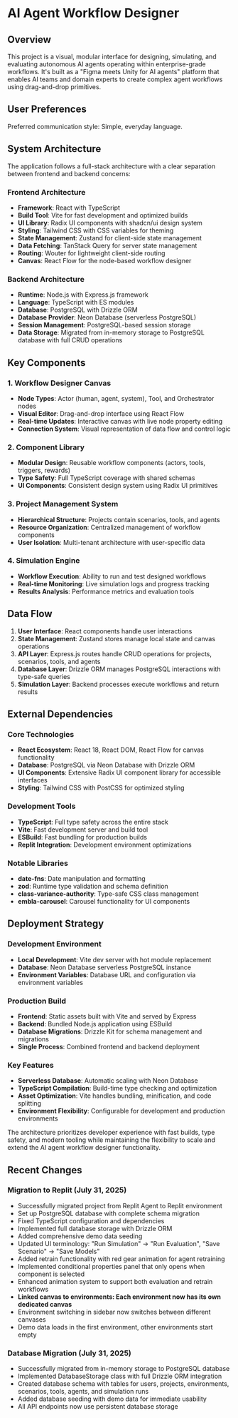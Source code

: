 # AI Agent Workflow Designer

## Overview

This project is a visual, modular interface for designing, simulating, and evaluating autonomous AI agents operating within enterprise-grade workflows. It's built as a "Figma meets Unity for AI agents" platform that enables AI teams and domain experts to create complex agent workflows using drag-and-drop primitives.

## User Preferences

Preferred communication style: Simple, everyday language.

## System Architecture

The application follows a full-stack architecture with a clear separation between frontend and backend concerns:

### Frontend Architecture
- **Framework**: React with TypeScript
- **Build Tool**: Vite for fast development and optimized builds
- **UI Library**: Radix UI components with shadcn/ui design system
- **Styling**: Tailwind CSS with CSS variables for theming
- **State Management**: Zustand for client-side state management
- **Data Fetching**: TanStack Query for server state management
- **Routing**: Wouter for lightweight client-side routing
- **Canvas**: React Flow for the node-based workflow designer

### Backend Architecture
- **Runtime**: Node.js with Express.js framework
- **Language**: TypeScript with ES modules
- **Database**: PostgreSQL with Drizzle ORM
- **Database Provider**: Neon Database (serverless PostgreSQL)
- **Session Management**: PostgreSQL-based session storage
- **Data Storage**: Migrated from in-memory storage to PostgreSQL database with full CRUD operations

## Key Components

### 1. Workflow Designer Canvas
- **Node Types**: Actor (human, agent, system), Tool, and Orchestrator nodes
- **Visual Editor**: Drag-and-drop interface using React Flow
- **Real-time Updates**: Interactive canvas with live node property editing
- **Connection System**: Visual representation of data flow and control logic

### 2. Component Library
- **Modular Design**: Reusable workflow components (actors, tools, triggers, rewards)
- **Type Safety**: Full TypeScript coverage with shared schemas
- **UI Components**: Consistent design system using Radix UI primitives

### 3. Project Management System
- **Hierarchical Structure**: Projects contain scenarios, tools, and agents
- **Resource Organization**: Centralized management of workflow components
- **User Isolation**: Multi-tenant architecture with user-specific data

### 4. Simulation Engine
- **Workflow Execution**: Ability to run and test designed workflows
- **Real-time Monitoring**: Live simulation logs and progress tracking
- **Results Analysis**: Performance metrics and evaluation tools

## Data Flow

1. **User Interface**: React components handle user interactions
2. **State Management**: Zustand stores manage local state and canvas operations
3. **API Layer**: Express.js routes handle CRUD operations for projects, scenarios, tools, and agents
4. **Database Layer**: Drizzle ORM manages PostgreSQL interactions with type-safe queries
5. **Simulation Layer**: Backend processes execute workflows and return results

## External Dependencies

### Core Technologies
- **React Ecosystem**: React 18, React DOM, React Flow for canvas functionality
- **Database**: PostgreSQL via Neon Database with Drizzle ORM
- **UI Components**: Extensive Radix UI component library for accessible interfaces
- **Styling**: Tailwind CSS with PostCSS for optimized styling

### Development Tools
- **TypeScript**: Full type safety across the entire stack
- **Vite**: Fast development server and build tool
- **ESBuild**: Fast bundling for production builds
- **Replit Integration**: Development environment optimizations

### Notable Libraries
- **date-fns**: Date manipulation and formatting
- **zod**: Runtime type validation and schema definition
- **class-variance-authority**: Type-safe CSS class management
- **embla-carousel**: Carousel functionality for UI components

## Deployment Strategy

### Development Environment
- **Local Development**: Vite dev server with hot module replacement
- **Database**: Neon Database serverless PostgreSQL instance
- **Environment Variables**: Database URL and configuration via environment variables

### Production Build
- **Frontend**: Static assets built with Vite and served by Express
- **Backend**: Bundled Node.js application using ESBuild
- **Database Migrations**: Drizzle Kit for schema management and migrations
- **Single Process**: Combined frontend and backend deployment

### Key Features
- **Serverless Database**: Automatic scaling with Neon Database
- **TypeScript Compilation**: Build-time type checking and optimization
- **Asset Optimization**: Vite handles bundling, minification, and code splitting
- **Environment Flexibility**: Configurable for development and production environments

The architecture prioritizes developer experience with fast builds, type safety, and modern tooling while maintaining the flexibility to scale and extend the AI agent workflow designer functionality.

## Recent Changes

### Migration to Replit (July 31, 2025)
- Successfully migrated project from Replit Agent to Replit environment
- Set up PostgreSQL database with complete schema migration
- Fixed TypeScript configuration and dependencies
- Implemented full database storage with Drizzle ORM
- Added comprehensive demo data seeding
- Updated UI terminology: "Run Simulation" → "Run Evaluation", "Save Scenario" → "Save Models"
- Added retrain functionality with red gear animation for agent retraining
- Implemented conditional properties panel that only opens when component is selected
- Enhanced animation system to support both evaluation and retrain workflows
- **Linked canvas to environments: Each environment now has its own dedicated canvas**
- Environment switching in sidebar now switches between different canvases
- Demo data loads in the first environment, other environments start empty

### Database Migration (July 31, 2025)
- Successfully migrated from in-memory storage to PostgreSQL database
- Implemented DatabaseStorage class with full Drizzle ORM integration
- Created database schema with tables for users, projects, environments, scenarios, tools, agents, and simulation runs
- Added database seeding with demo data for immediate usability
- All API endpoints now use persistent database storage